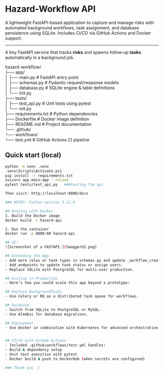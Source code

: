 # Hazard‑Workflow API
A lightweight FastAPI-based application to capture and manage risks with automated background workflows, task assignment, and database persistence using SQLite. Includes CI/CD via GitHub Actions and Docker support.

---
A tiny FastAPI service that tracks **risks** and spawns follow‑up **tasks** automatically in a background job.

hazard-workflow/  
├── app/  
│ ├── main.py # FastAPI entry point  
│ ├── schemas.py # Pydantic request/response models  
│ ├── database.py # SQLite engine & table definitions  
│ └── init.py  
├── tests/  
│ ├── test_api.py # Unit tests using pytest  
│ └── init.py  
├── requirements.txt # Python dependencies  
├── Dockerfile # Docker image definition  
├── README.md # Project documentation  
└── .github/  
└── workflows/  
└── test.yml # GitHub Actions CI pipeline  

## Quick start (local)

```bash
python -m venv .venv 
.venv\Scripts\Activate.ps1
pip install -r requirements.txt
uvicorn app.main:app --reload
pytest tests/test_api.py   ###testing the api

Then visit: http://localhost:8000/docs

### NOTES: Python version 3.12.6

## Running with Docker 
1. Build the Docker image
docker build -t hazard-api 

2. Run the container
docker run -p 8000:80 hazard-api

## UI:
![Screenshot of a FASTAPI.](SwaggerUI.png)

## Extending the App
- Add more roles or task types in schemas.py and update _workflow_create_tasks.
- Add endpoints to update task status or assign users.
- Replace SQLite with PostgreSQL for multi-user production.

## Scaling in Production
- Here’s how you could scale this app beyond a prototype:

## Replace BackgroundTasks
- Use Celery or RQ as a distributed task queue for workflows.

## Database
- Switch from SQLite to PostgreSQL or MySQL.
- Use Alembic for database migrations.

## Deployment
- Use Docker in combination with Kubernetes for advanced orchestration


## CI/CD with GitHub Actions
- Included .github/workflows/test.yml handles:
- Build & dependency setup
- Unit test execution with pytest
- Docker build & push to DockerHub (when secrets are configured)

### Thank you :) 
